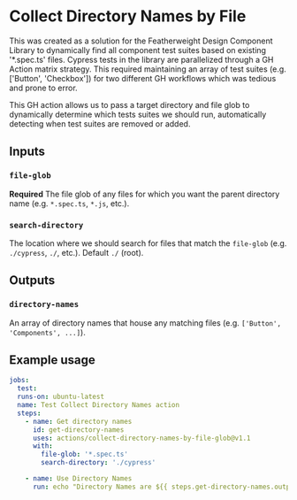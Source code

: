 # Collect Directory Names by File

This was created as a solution for the Featherweight Design Component Library to dynamically find all component test suites based on existing '\*.spec.ts' files. Cypress tests in the library are parallelized through a GH Action matrix strategy. This required maintaining an array of test suites (e.g. ['Button', 'Checkbox']) for two different GH workflows which was tedious and prone to error.

This GH action allows us to pass a target directory and file glob to dynamically determine which tests suites we should run, automatically detecting when test suites are removed or added.

## Inputs

### `file-glob`

**Required** The file glob of any files for which you want the parent directory name (e.g. `*.spec.ts`, `*.js`, etc.).

### `search-directory`

The location where we should search for files that match the `file-glob` (e.g. `./cypress`, `./`, etc.). Default `./` (root).

## Outputs

### `directory-names`

An array of directory names that house any matching files (e.g. `['Button', 'Components', ...]`).

## Example usage

```yaml
jobs:
  test:
  runs-on: ubuntu-latest
  name: Test Collect Directory Names action
  steps:
    - name: Get directory names
      id: get-directory-names
      uses: actions/collect-directory-names-by-file-glob@v1.1
      with:
        file-glob: '*.spec.ts'
        search-directory: './cypress'

    - name: Use Directory Names
      run: echo "Directory Names are ${{ steps.get-directory-names.outputs.directory-names}}
```

